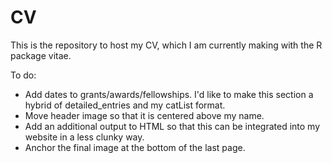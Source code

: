 # CV
This is the repository to host my CV, which I am currently making with the R package vitae. 

To do:
- Add dates to grants/awards/fellowships. I'd like to make this section a hybrid of detailed_entries and my catList format. 
- Move header image so that it is centered above my name. 
- Add an additional output to HTML so that this can be integrated into my website in a less clunky way. 
- Anchor the final image at the bottom of the last page. 
